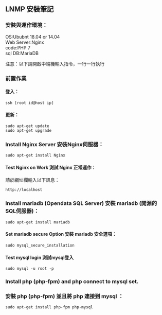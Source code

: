 ## LNMP 安裝筆記

### 安裝與運作環境：
OS:Ububnt 18.04 or 14.04  
Web Server:Nginx  
code:PHP 7  
sql DB:MariaDB  

注意：以下請開啟中端機輸入指令，一行一行執行

### 前置作業 
#### 登入：
	ssh [root id@host ip]

#### 更新：
	sudo apt-get update
	sudo apt-get upgrade

### Install Nginx Server 安裝Nginx伺服器：
	sudo apt-get install Nginx

#### Test Nginx on Work 測試 Nginx 正常運作：
請於網址欄輸入以下訊息： 
 
	http://localhost

### Install mariadb (Opendata SQL Server) 安裝 mariadb (開源的SQL伺服器)：
	sudo apt-get install mariadb

#### Set mariadb secure Option 安裝 mariadb 安全選項：
	sudo mysql_secure_installation

#### Test mysql login 測試mysql登入
	sudo mysql -u root -p

### Install php (php-fpm) and php connect to mysql set.   
### 安裝 php (php-fpm) 並且將 php 連接到 mysql ：  
	sudo apt-get install php-fpm php-mysql
	